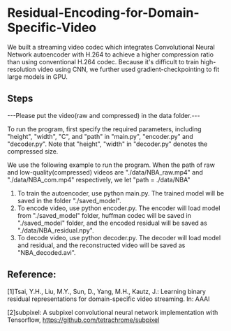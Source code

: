 # Residual-Encoding-for-Domain-Specific-Video

We built a streaming video codec which integrates Convolutional Neural Network autoencoder with H.264 to achieve a higher compression ratio than using conventional H.264 codec.
Because it's difficult to train high-resolution video using CNN, we further used gradient-checkpointing to fit large models in GPU.

## Steps
---Please put the video(raw and compressed) in the data folder.---

To run the program, first specify the required parameters, including 
"height", "width", "C", and "path" in "main.py", "encoder.py" and "decoder.py".
Note that "height", "width" in "decoder.py" denotes the compressed size.

We use the following example to run the program.
When the path of raw and low-quality(compressed) videos are "./data/NBA_raw.mp4" and 
"./data/NBA_com.mp4" respectively, we let "path = ./data/NBA"

1. To train the autoencoder, use python main.py.
    The trained model will be saved in the folder "./saved_model".
2. To encode video, use python encoder.py.
    The encoder will load model from "./saved_model" folder, huffman codec will
    be saved in "./saved_model" folder, and the encoded residual will be 
    saved as "./data/NBA_residual.npy".
3. To decode video, use python decoder.py.
    The decoder will load model and residual, and the 
    reconstructed video will be saved as "NBA_decoded.avi".

## Reference: 
[1]Tsai, Y.H., Liu, M.Y., Sun, D., Yang, M.H., Kautz, J.: Learning binary residual representations for domain-specific video streaming. In: AAAI

[2]subpixel: A subpixel convolutional neural network implementation with Tensorflow, https://github.com/tetrachrome/subpixel
